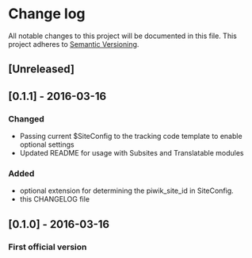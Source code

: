 # Change log
All notable changes to this project will be documented in this file.
This project adheres to [Semantic Versioning](http://semver.org/).

## [Unreleased]

## [0.1.1] - 2016-03-16
### Changed
 - Passing current $SiteConfig to the tracking code template to enable optional settings
 - Updated README for usage with Subsites and Translatable modules
### Added
 - optional extension for determining the piwik_site_id in SiteConfig.
 - this CHANGELOG file


## [0.1.0] - 2016-03-16
### First official version
